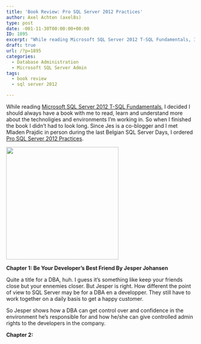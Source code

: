 ```yaml
---
title: 'Book Review: Pro SQL Server 2012 Practices'
author: Axel Achten (axel8s)
type: post
date: -001-11-30T00:00:00+00:00
ID: 1895
excerpt: "While reading Microsoft SQL Server 2012 T-SQL Fundamentals, I decided I should always have a book with me to read, learn and understand more about the technoligies and environments I'm working in. So when I finished the book I didn't had to look long. S&hellip;"
draft: true
url: /?p=1895
categories:
  - Database Administration
  - Microsoft SQL Server Admin
tags:
  - book review
  - sql server 2012

---
```

While reading [Microsoft SQL Server 2012 T-SQL Fundamentals][1], I decided I should always have a book with me to read, learn and understand more about the technoligies and environments I&#8217;m working in. So when I finished the book I didn&#8217;t had to look long. Since Jes is a co-blogger and I met Mladen Prajdic in person during the last Belgian SQL Server Days, I ordered [Pro SQL Server 2012 Practices][2].

<div class="image_block">
  <a href="/wp-content/uploads/blogs/DataMgmt/Axel8s/BRProPra1.jpg?mtime=1357204924"><img alt="" src="/wp-content/uploads/blogs/DataMgmt/Axel8s/BRProPra1.jpg?mtime=1357204924" width="300" height="300" /></a>
</div>

**Chapter 1: Be Your Developer&#8217;s Best Friend By Jesper Johansen**
  
Quite a title for a DBA, huh. I guess it&#8217;s something like keep your friends close but your ennemies closer. But Jesper is right. How different the point of view to SQL Server may be for a DBA en a developper. They still have to work together on a daily basis to get a happy customer.
  
So Jesper shows how a DBA can get control over and confidence in the environment he&#8217;s responsible for and how he/she can give controlled admin rights to the developers in the company.
  
**Chapter 2:**

 [1]: http://shop.oreilly.com/product/0790145321978.do
 [2]: http://www.apress.com/9781430247708